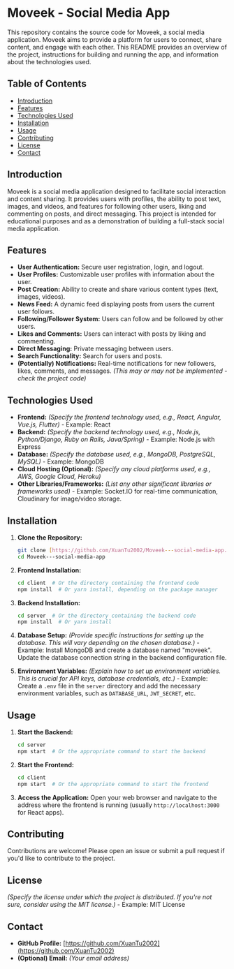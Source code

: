 # Moveek - Social Media App

This repository contains the source code for Moveek, a social media application.  Moveek aims to provide a platform for users to connect, share content, and engage with each other.  This README provides an overview of the project, instructions for building and running the app, and information about the technologies used.

## Table of Contents

- [Introduction](#introduction)
- [Features](#features)
- [Technologies Used](#technologies-used)
- [Installation](#installation)
- [Usage](#usage)
- [Contributing](#contributing)
- [License](#license)
- [Contact](#contact)

## Introduction

Moveek is a social media application designed to facilitate social interaction and content sharing.  It provides users with profiles, the ability to post text, images, and videos, and features for following other users, liking and commenting on posts, and direct messaging.  This project is intended for educational purposes and as a demonstration of building a full-stack social media application.

## Features

*   **User Authentication:**  Secure user registration, login, and logout.
*   **User Profiles:** Customizable user profiles with information about the user.
*   **Post Creation:** Ability to create and share various content types (text, images, videos).
*   **News Feed:**  A dynamic feed displaying posts from users the current user follows.
*   **Following/Follower System:**  Users can follow and be followed by other users.
*   **Likes and Comments:**  Users can interact with posts by liking and commenting.
*   **Direct Messaging:**  Private messaging between users.
*   **Search Functionality:**  Search for users and posts.
*   **(Potentially) Notifications:** Real-time notifications for new followers, likes, comments, and messages.  *(This may or may not be implemented - check the project code)*

## Technologies Used

*   **Frontend:**  *(Specify the frontend technology used, e.g., React, Angular, Vue.js, Flutter)*  - Example: React
*   **Backend:** *(Specify the backend technology used, e.g., Node.js, Python/Django, Ruby on Rails, Java/Spring)* - Example: Node.js with Express
*   **Database:** *(Specify the database used, e.g., MongoDB, PostgreSQL, MySQL)* - Example: MongoDB
*   **Cloud Hosting (Optional):** *(Specify any cloud platforms used, e.g., AWS, Google Cloud, Heroku)*
*   **Other Libraries/Frameworks:** *(List any other significant libraries or frameworks used)* - Example: Socket.IO for real-time communication, Cloudinary for image/video storage.

## Installation

1.  **Clone the Repository:**
    ```bash
    git clone [https://github.com/XuanTu2002/Moveek---social-media-app.git](https://www.google.com/search?q=https://github.com/XuanTu2002/Moveek---social-media-app.git)
    cd Moveek---social-media-app
    ```

2.  **Frontend Installation:**
    ```bash
    cd client  # Or the directory containing the frontend code
    npm install  # Or yarn install, depending on the package manager
    ```

3.  **Backend Installation:**
    ```bash
    cd server  # Or the directory containing the backend code
    npm install  # Or yarn install
    ```

4.  **Database Setup:**
    *(Provide specific instructions for setting up the database.  This will vary depending on the chosen database.)* - Example: Install MongoDB and create a database named "moveek".  Update the database connection string in the backend configuration file.

5.  **Environment Variables:**
    *(Explain how to set up environment variables.  This is crucial for API keys, database credentials, etc.)* - Example: Create a `.env` file in the `server` directory and add the necessary environment variables, such as `DATABASE_URL`, `JWT_SECRET`, etc.

## Usage

1.  **Start the Backend:**
    ```bash
    cd server
    npm start  # Or the appropriate command to start the backend
    ```

2.  **Start the Frontend:**
    ```bash
    cd client
    npm start  # Or the appropriate command to start the frontend
    ```

3.  **Access the Application:**
    Open your web browser and navigate to the address where the frontend is running (usually `http://localhost:3000` for React apps).

## Contributing

Contributions are welcome!  Please open an issue or submit a pull request if you'd like to contribute to the project.

## License

*(Specify the license under which the project is distributed.  If you're not sure, consider using the MIT license.)* - Example: MIT License

## Contact

*   **GitHub Profile:** [https://github.com/XuanTu2002](https://github.com/XuanTu2002)
*   **(Optional) Email:**  *(Your email address)*
